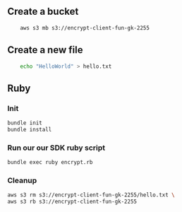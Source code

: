 ## Create a bucket
```sh
    aws s3 mb s3://encrypt-client-fun-gk-2255
```

## Create a new file
```sh
    echo "HelloWorld" > hello.txt
```

## Ruby

### Init
```sh
bundle init
bundle install
```

### Run our our SDK ruby script
```sh
bundle exec ruby encrypt.rb
```

### Cleanup
```sh
aws s3 rm s3://encrypt-client-fun-gk-2255/hello.txt \
aws s3 rb s3://encrypt-client-fun-gk-2255
```

